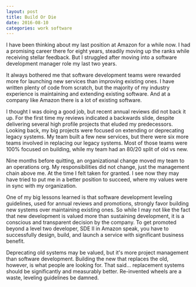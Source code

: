 ```yaml
---
layout: post
title: Build Or Die
date: 2016-08-10
categories: work software
---
```


I have been thinking about my last position at Amazon for a while now.  I had a promising career there for eight years, steadily moving up the ranks while receiving stellar feedback.  But I struggled after moving into a software development manager role my last two years.

It always bothered me that software development teams were rewarded more for launching new services than improving existing ones.   I have written plenty of code from scratch, but the majority of my industry experience is maintaining and extending existing software.  And at a company like Amazon there is a lot of existing software.

I thought I was doing a good job, but recent annual reviews did not back it up.  For the first time my reviews indicated a backwards slide, despite delivering several high profile projects that eluded my predecessors.  Looking back, my big projects were focused on extending or deprecating legacy systems.  My team built a few new services, but there were six more teams involved in replacing our legacy systems.  Most of those teams were 100% focused on building, while my team had an 80/20 split of old vs new.

Nine months before quitting, an organizational change moved my team to an operations org.  My responsibilities did not change, just the management chain above me.  At the time I felt taken for granted.  I see now they may have tried to put me in a better position to succeed, where my values were in sync with my organization.

One of my big lessons learned is that software development leveling guidelines, used for annual reviews and promotions, strongly favor building new systems over maintaining existing ones.  So while I may not like the fact that new development is valued more than sustaining development,  it is a conscious and transparent decision by the company.  To get promoted beyond a level two developer, SDE II in Amazon speak, you have to successfully design, build, and launch a service with significant business benefit.

Deprecating old systems may be valued, but it's more project management than software development.  Building the new that replaces the old, however, is what people are looking for.  That said... replacement systems should be significantly and measurably better.  Re-invented wheels are a waste, leveling guidelines be damned.